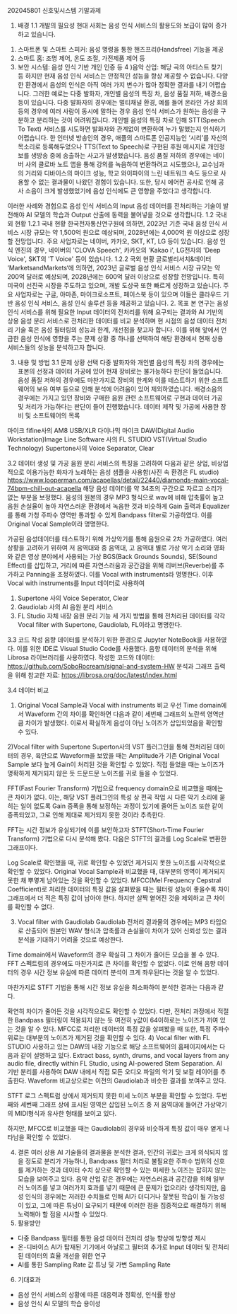 202045801 신호및시스템 기말과제

1. 배경
1.1 개발의 필요성
현대 사회는 음성 인식 서비스의 활용도와 보급이 많이 증가하고 있습니다.
1) 스마트폰 및 스마트 스피커: 음성 명령을 통한 핸즈프리(Handsfree) 기능을 제공
2) 스마트 홈: 조명 제어, 온도 조절, 가전제품 제어 등
3) 보안 시스템: 음성 인식 기반 개인 인증 등
4 )음악 산업: 해당 곡의 아티스트 찾기 등
하지만 현재 음성 인식 서비스는 안정적인 성능을 항상 제공할 수 없습니다.
다양한 환경에서 음성의 인식은 아직 여러 가지 변수가 많아 정확한 결과를 내기 어렵습니다.
그러한 예로는 다중 발화자, 개인별 음성의 특징 차, 음성 품질 저하, 배경소음 등이 있습니다. 
다중 발화자의 경우에는 멀티채널 환경, 예를 들어 온라인 가상 회의 등의 경우에 여러 사람이 동시에 말하는 경우 음성 인식 서비스가 원하는 음성을 구분하고 분리하는 것이 어려워집니다. 
개인별 음성의 특징 차로 인해 STT(Speech To Text) 서비스를 시도하면 발화자와 관계없이 변환하여 누가 말했는지 인식하기 어렵습니다. 한 인터넷 방송인의 경우, 애플의 스마트폰 인공지능인 ‘시리’를 자신의 목소리로 등록해두었으나 TTS(Text to Speech)로 구현된 후원 메시지로 개인정보를 생방송 중에 송출하는 사고가 발생했습니다.
음성 품질 저하의 경우에는 네이버 사의 클로바 노트 앱을 통해 강의를 녹음하여 변환하려고 시도했으나, 교수님과의 거리와 디바이스의 마이크 성능, 학교 와이파이의 느린 네트워크 속도 등으로 사용할 수 없는 결과물이 나왔던 경험이 있습니다.
또한, 당시 에어컨 공사로 인해 공사 소음이 크게 발생했었기에 음성 인식에도 큰 영향을 주었다고 생각합니다.

이러한 사례와 경험으로 음성 인식 서비스의 Input 음성 데이터를 전처리하는 기술이 발전해야 AI 모델의 학습과 Output 산출에 동력을 불어넣을 것으로 생각합니다.
1.2 국내외 현황
1.2.1 국내 현황
한국전자통신연구원에 의하면, 2023년 기준 국내 음성 인식 서비스 시장 규모는 약 1,500억 원으로 예상되며, 2028년에는 4,000억 원 이상으로 성장할 전망입니다. 주요 사업자로는 네이버, 카카오, SKT, KT, LG 등이 있습니다. 음성 인식 엔진의 경우, 네이버의 'CLOVA Speech', 카카오의 'Kakao i', LG전자의 'Deep Voice', SKT의 'T Voice' 등이 있습니다.
1.2.2 국외 현황
글로벌리서치&데이터 ‘MarketsandMarkets‘에 의하면, 2023년 글로벌 음성 인식 서비스 시장 규모는 약 200억 달러로 예상되며, 2028년에는 600억 달러 이상으로 성장할 전망입니다. 특히 미국이 선진국 시장을 주도하고 있으며, 개발 도상국 또한 빠르게 성장하고 있습니다. 주요 사업자로는 구글, 아마존, 마이크로소프트, 페이스북 등이 있으며 이들은 클라우드 기반 음성 인식 서비스, 음성 인식 솔루션 등을 제공하고 있습니다.
2. 목표
	본 연구는 음성 인식 서비스를 위해 필요한 Input 데이터의 전처리를 위해 요구되는 결과와 AI 기반의 상용 음성 분리 서비스로 전처리한 데이터를 비교 분석하며 현 시점의 음성 데이터 전처리 기술 혹은 음성 필터링의 성능과 한계, 개선점을 찾고자 합니다. 이를 위해 앞에서 언급한 음성 인식에 영향을 주는 문제 상황 중 하나를 선택하여 해당 환경에서 현재 상용 서비스들의 성능을 분석하고자 합니다.
  
3. 내용 및 방법
  3.1 문제 상황 선택
	다중 발화자와 개인별 음성의 특징 차의 경우에는 표본의 선정과 데이터 가공에 있어 현재 장비로는 불가능하다 판단이 들었습니다. 음성 품질 저하의 경우에도 마찬가지로 장비의 한계와 이를 테스트하기 위한 소프트웨어의 보유 여부 등으로 인해 분석에 어려움이 있어 제외하였습니다. 배경소음의 경우에는 가지고 있던 장비와 구매한 음원 관련 소프트웨어로 구현과 데이터 가공 및 처리가 가능하다는 판단이 들어 진행했습니다.
데이터 제작 및 가공에 사용한 장비 및 소프트웨어의 목록

마이크
fifine사의 AM8 USB/XLR 다이나믹 마이크
DAW(Digital Audio Workstation)Image Line Software 사의 FL STUDIO
VST(Virtual Studio Technology)
Supertone사의 Voice Separator, Clear

 
3.2 데이터 생성 및 가공
	음원 분리 서비스의 특징을 고려하여 다음과 같은 상업, 비상업적으로 이용가능한 화자가 노래하는 음성 샘플을 사용함(사진 속 환경은 FL studio)
 https://www.looperman.com/acapellas/detail/22440/diamonds-main-vocal-74bpm-chill-out-acapella
해당 음성 데이터를 약 34초의 구간으로 자르고 소리가 없는 부분을 보정했다. 음성의 원본의 경우 MP3 형식으로 wav에 비해 압축률이 높고 음원 손실율이 높아 자연스러운 환경에서 녹음한 것과 비슷하게 Gain 출력과 Equalizer를 통해 가청 주파수 영역만 통과할 수 있게 Bandpass filter로 가공하였다. 이를 Original Vocal Sample이라 명명한다.

가공된 음성데이터를 테스트하기 위해 가상악기를 통해 음원으로 2차 가공하였다. 여러 상황을 고려하기 위하여 저 음역대와 중 음역대, 고 음역대 별로 가상 악기 소리와 영화와 같은 영상 분야에서 사용되는 가상 BGS(Back Grounds Sounds), SE(Sound Effect)를 삽입하고, 거리에 따른 자연스러움과 공간감을 위해 리버브(Reverbe)를 추가하고 Panning을 조정하였다. 이를 Vocal with instruments라 명명한다. 이후 Vocal with instruments를 Input 데이터로 사용하여 
1) Supertone 사의 Voice Seperator, Clear
2) Gaudiolab 사의 AI 음원 분리 서비스
3) FL Studio 자체 내장 음원 분리 기능
세 가지 방법을 통해 전처리된 데이터를 각각 Vocal filter with Supertone, Gaudiolab, FL이라고 명명한다.

 3.3 코드 작성
음향 데이터를 분석하기 위한 환경으로 Jupyter NoteBook을 사용하였다. 이를 위한 IDE로 Visual Studio Code를 사용했다. 음향 데이터의 분석을 위해 Librosa 라이브러리를 사용하였다. 
작성한 코드와 데이터: https://github.com/SoboRocream/signal-and-system-HW
분석과 그래프 출력을 위해 참고한 자료: https://librosa.org/doc/latest/index.html

 3.4 데이터 비교
1) Original Vocal Sample과 Vocal with instruments 비교
우선 Time domain에서 Waveform 간의 차이를 확인하면 다음과 같이 세번째 그래프의 노란색 영역만큼 차이가 발생했다. 이로서 확실하게 음성이 아닌 노이즈가 삽입되었음을 확인할 수 있다. 

2)Vocal filter with Supertone
Superton사의 VST 플러그인을 통해 전처리된 데이터의 경우, 육안으로 Waveform을 보았을 때는 Amplitude가 기존 Original Vocal Sample 보다 높게 Gain이 처리된 것을 확인할 수 있었다. 직접 들었을 때는 노이즈가 명확하게 제거되지 않은 듯 드문드문 노이즈를 귀로 들을 수 있었다.


FFT(Fast Fourier Transform) 기법으로 frequency domain으로 비교했을 때에는 큰 차이가 없다. 이는, 해당 VST 플러그인의 특성 상 편곡 작업 시 다른 악기 소리에 묻히는 일이 없도록 Gain 증폭을 통해 보정하는 과정이 있기에 줄어든 노이즈 또한 같이 증폭되었고, 그로 인해 제대로 제거되지 못한 것이라 추측한다. 

FFT는 시간 정보가 유실되기에 이를 보안하고자 STFT(Short-Time Fourier Transform) 기법으로 다시 분석해 봤다. 다음은 STFT의 결과를 Log Scale로 변환한 그래프이다.

Log Scale로 확인했을 때, 귀로 확인할 수 있었던 제거되지 못한 노이즈를 시각적으로 확인할 수 있었다. Original Vocal Sample과 비교했을 때, 대부분의 영역이 제거되지 못한 채 뿌옇게 남아있는 것을 확인할 수 있었다. 
MFCC(Mel Frequency Cepstral Coefficient)로 처리한 데이터의 특징 값을 살펴봤을 때는 필터링 성능이 좋을수록 차이 그래프에서 더 적은 특징 값이 남아야 한다. 하지만 살짝 옅어진 것을 제외하고 큰 차이를 확인할 수 없다.

3) Vocal filter with Gaudiolab
Gaudiolab 전처리 결과물의 경우에는 MP3 타입으로 산출되어 원본인 WAV 형식과 압축률과 손실율이 차이가 있어 신뢰성 있는 결과 분석을 기대하기 어려울 것으로 예상한다.

Time domain에서 Waveform의 경우 확실히 그 차이가 줄어든 모습을 볼 수 있다.
FFT 스펙트럼의 경우에도 마찬가지로 큰 차이를 확인할 수 없었다. 이로 인해 음향 데이터의 경우 시간 정보 유실에 따른 데이터 분석이 크게 좌우된다는 것을 알 수 있었다. 


마찬가지로 STFT 기법을 통해 시간 정보 유실을 최소화하여 분석한 결과는 다음과 같다.


확연히 차이가 줄어든 것을 시각적으로도 확인할 수 있었다.
다만, 전처리 과정에서 적절한 Bandpass 필터링이 적용되지 않는 듯 여전히 y값이 64이하로는 노이즈가 끼여 있는 것을 알 수 있다. MFCC로 처리한 데이터의 특징 값을 살펴봤을 때 또한, 특정 주파수 위로는 대부분의 노이즈가 제거된 것을 확인할 수 있다.
4) Vocal filter with FL STUDIO
사용하고 있는 DAW의 내장 기능으로 해당 소프트웨어의 홈페이지에서는 다음과 같이 설명하고 있다.  Extract bass, synth, drums, and vocal layers from any audio file, directly within FL Studio, using AI-powered Stem Separation.
AI 기반 분리를 사용하여 DAW 내에서 직접 모든 오디오 파일의 악기 및 보컬 레이어를 추출한다. Waveform 비교상으로는 이전의 Gaudiolab과 비슷한 결과를 보여주고 있다.


STFT 로그 스펙트럼 상에서 제거되지 못한 미세 노이즈 부분을 확인할 수 있었다.
두번째와 세번째 그래프 상에 표시된 영역은 삽입된 노이즈 중 저 음역대에 들어간 가상악기의 MIDI형식과 유사한 형태를 보이고 있다.


하지만, MFCC로 비교했을 때는 Gaudiolab의 경우와 비슷하게 특징 값이 매우 옅게 나타남을 확인할 수 있었다. 


4. 결론
여러 상용 AI 기술들의 결과물을 분석한 결과, 인간의 귀로는 크게 의식되지 않을 정도로 분리가 가능하나, Bandpass 필터 처리로 불필요한 주파수 범위의 신호를 제거하는 것과 데이터 수치 상으로 확인할 수 있는 미세한 노이즈는 잡히지 않는 모습을 보여주고 있다. 음악 산업 같은 경우에는 자연스러움과 공간감을 위해 일부러 노이즈를 넣고 여러가지 효과를 넣기 때문에 큰 문제가 없으리라 생각되지만, 음성 인식의 경우에는 저러한 수치들로 인해 AI가 더디거나 잘못된 학습이 될 가능성이 있고, 그에 따른 튜닝이 요구되기 때문에 이러한 점을 집중적으로 해결하기 위해 노력해야 할 점을 시사할 수 있었다.
5. 활용방안
  - 다중 Bandpass 필터를 통한 음성 데이터 전처리 성능 향상에 방향성 제시
- 온-디바이스 AI가 탑재된 기기에서 아날로그 필터의 추가로 Input 데이터 및 전처리 된 데이터의 효율 개선을 위한 연구
- AI를 통한 Sampling Rate 값 튜닝 및 가변 Sampling Rate

6. 기대효과
  - 음성 인식 서비스의 상황에 따른 대응력과 정확성, 인식률 향상
- 음성 인식 AI 모델의 학습 용이성
